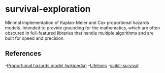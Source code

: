 # survival-exploration

Minimal implementation of Kaplan-Meier and Cox proportional hazards models.  Intended to provide grounding for the mathematics, which are often obscured in full-featured libraries that handle multiple algorithms and are built for speed and precision.


## References
-[Proportional hazards model (wikipedia)](https://en.wikipedia.org/wiki/Proportional_hazards_model#)
-[Lifelines](https://github.com/CamDavidsonPilon/lifelines)
-[scikit-survival](https://github.com/sebp/scikit-survival)
